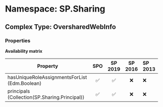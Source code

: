 # Namespace: SP.Sharing

## Complex Type: OversharedWebInfo

### Properties

**Availability matrix**

Property | SPO | SP 2019 | SP 2016 | SP 2013
----------|:---:|:-------:|:-------:|:-------
hasUniqueRoleAssignmentsForList (Edm.Boolean) | ✅ | ✅ | ❌ | ❌
principals (Collection(SP.Sharing.Principal)) | ✅ | ✅ | ❌ | ❌